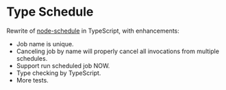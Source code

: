 # Type Schedule
Rewrite of [node-schedule](https://github.com/node-schedule/node-schedule) in TypeScript, with enhancements:
* Job name is unique.
* Canceling job by name will properly cancel all invocations from multiple schedules.
* Support run scheduled job NOW.
* Type checking by TypeScript.
* More tests.

